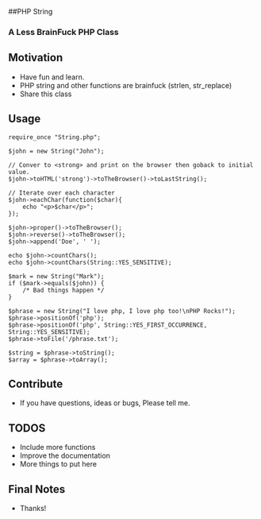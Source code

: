 ##PHP String
### A Less BrainFuck PHP Class 

## Motivation

* Have fun and learn.
* PHP string and other functions are brainfuck (strlen, str_replace)
* Share this class

## Usage
```
require_once "String.php";

$john = new String("John");

// Conver to <strong> and print on the browser then goback to initial value.
$john->toHTML('strong')->toTheBrowser()->toLastString();

// Iterate over each character
$john->eachChar(function($char){
    echo "<p>$char</p>";
});

$john->proper()->toTheBrowser();
$john->reverse()->toTheBrowser();
$john->append('Doe', ' ');

echo $john->countChars();
echo $john->countChars(String::YES_SENSITIVE);

$mark = new String("Mark");
if ($mark->equals($john)) {
    /* Bad things happen */
}

$phrase = new String("I love php, I love php too!\nPHP Rocks!");
$phrase->positionOf('php');
$phrase->positionOf('php', String::YES_FIRST_OCCURRENCE, String::YES_SENSITIVE);
$phrase->toFile('/phrase.txt');

$string = $phrase->toString();
$array = $phrase->toArray();
```

## Contribute
* If you have questions, ideas or bugs, Please tell me.

## TODOS
* Include more functions
* Improve the documentation
* More things to put here

## Final Notes
* Thanks!


